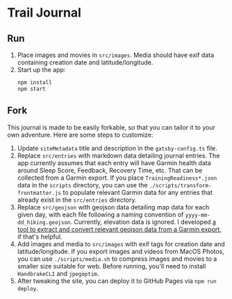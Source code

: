# Trail Journal

## Run

1. Place images and movies in `src/images`. Media should have exif data containing creation date and latitude/longitude.
2. Start up the app:
    ```sh
    npm install
    npm start
    ```

## Fork

This journal is made to be easily forkable, so that you can tailor it to your own adventure. Here are some steps to customize:

1. Update `siteMetadata` title and description in the `gatsby-config.ts` file.
2. Replace `src/entries` with markdown data detailing journal entries. The app currently assumes that each entry will have Garmin health data around Sleep Score, Feedback, Recovery Time, etc. That can be collected from a Garmin export. If you place `TrainingReadiness*.json` data in the `scripts` directory, you can use the `./scripts/transform-frontmatter.js` to populate relevant Garmin data for any entries that already exist in the `src/entries` directory.
3. Replace `src/geojson` with geojson data detailing map data for each given day, with each file following a naming convention of `yyyy-mm-dd_hiking.geojson`. Currently, elevation data is ignored. I developed [a tool to extract and convert relevant geojson data from a Garmin export](https://github.com/carpeliam/bulk_fit2geojson), if that's helpful.
4. Add images and media to `src/images` with exif tags for creation date and latitude/longitude. If you export images and videos from MacOS Photos, you can use `./scripts/media.sh` to compress images and movies to a smaller size suitable for web. Before running, you'll need to install `HandbrakeCLI` and `jpegoptim`.
5. After tweaking the site, you can deploy it to GitHub Pages via `npm run deploy`.
